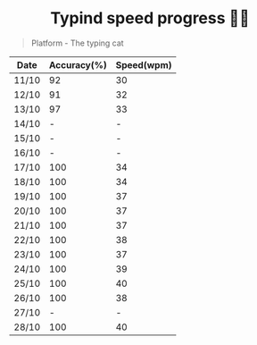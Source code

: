  <h1 align="center"> Typind speed progress 👩‍💻 </h1>
 
 > Platform - The typing cat 
 
 
 Date | Accuracy(%) | Speed(wpm) 
 ---- | ----        | ----
 11/10|     92      |         30
 12/10|     91      |         32
 13/10|     97      |         33
 14/10|     -       |         -
 15/10|     -       |         -
 16/10|     -       |         -
 17/10|     100     |         34
 18/10|     100     |         34
 19/10|     100     |         37
 20/10|     100     |         37
 21/10|     100     |         37
 22/10|     100     |         38
 23/10|     100     |         37
 24/10|     100     |         39
 25/10|     100     |         40
 26/10|     100     |         38     
 27/10|      -      |         -
 28/10|     100     |         40
